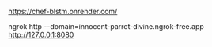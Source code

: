 https://chef-blstm.onrender.com/

ngrok http --domain=innocent-parrot-divine.ngrok-free.app http://127.0.0.1:8080
